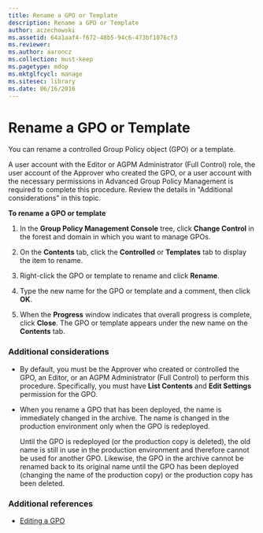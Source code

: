 ```yaml
---
title: Rename a GPO or Template
description: Rename a GPO or Template
author: aczechowski
ms.assetid: 64a1aaf4-f672-48b5-94c6-473bf1076cf3
ms.reviewer:
ms.author: aaroncz
ms.collection: must-keep
ms.pagetype: mdop
ms.mktglfcycl: manage
ms.sitesec: library
ms.date: 06/16/2016
---
```



# Rename a GPO or Template


You can rename a controlled Group Policy object (GPO) or a template.

A user account with the Editor or AGPM Administrator (Full Control) role, the user account of the Approver who created the GPO, or a user account with the necessary permissions in Advanced Group Policy Management is required to complete this procedure. Review the details in "Additional considerations" in this topic.

**To rename a GPO or template**

1.  In the **Group Policy Management Console** tree, click **Change Control** in the forest and domain in which you want to manage GPOs.

2.  On the **Contents** tab, click the **Controlled** or **Templates** tab to display the item to rename.

3.  Right-click the GPO or template to rename and click **Rename**.

4.  Type the new name for the GPO or template and a comment, then click **OK**.

5.  When the **Progress** window indicates that overall progress is complete, click **Close**. The GPO or template appears under the new name on the **Contents** tab.

### Additional considerations

-   By default, you must be the Approver who created or controlled the GPO, an Editor, or an AGPM Administrator (Full Control) to perform this procedure. Specifically, you must have **List Contents** and **Edit Settings** permission for the GPO.

-   When you rename a GPO that has been deployed, the name is immediately changed in the archive. The name is changed in the production environment only when the GPO is redeployed.

    Until the GPO is redeployed (or the production copy is deleted), the old name is still in use in the production environment and therefore cannot be used for another GPO. Likewise, the GPO in the archive cannot be renamed back to its original name until the GPO has been deployed (changing the name of the production copy) or the production copy has been deleted.

### Additional references

-   [Editing a GPO](editing-a-gpo.md)

 

 





